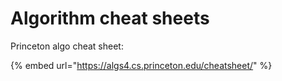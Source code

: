 # Algorithm cheat sheets

Princeton algo cheat sheet:

{% embed url="https://algs4.cs.princeton.edu/cheatsheet/" %}
